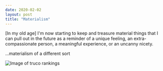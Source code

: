 ```yaml
---
date: 2020-02-02
layout: post
title: "Materialism"
---
```

[In my old age] I'm now starting to keep and treasure material things that I can pull out in the future as a reminder of a unique feeling, an extra-compassionate person, a meaningful experience, or an uncanny nicety.

...materialism of a different sort

![Image of truco rankings](https://sted9000.github.io/blog/assets/truco_manu.jpg)
